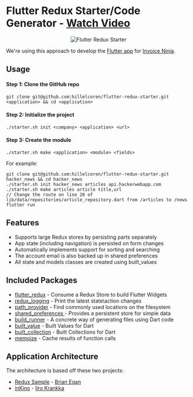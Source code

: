 # Flutter Redux Starter/Code Generator - [Watch Video](https://www.youtube.com/watch?v=pMSokKmwp1U)

<p align="center">
    <img src="https://hillelcoren.files.wordpress.com/2018/06/redux.png" alt="Flutter Redux Starter"/>
</p>


We're using this approach to develop the [Flutter app](https://github.com/invoiceninja/flutter-mobile/) for [Invoice Ninja](https://www.invoiceninja.com).

## Usage

#### Step 1: Clone the GitHub repo

`git clone git@github.com:hillelcoren/flutter-redux-starter.git <application> && cd <application>`

#### Step 2: Initialize the project

`./starter.sh init <company> <application> <url>`

#### Step 3: Create the module

`./starter.sh make <application> <module> <fields>`

For example:

```
git clone git@github.com:hillelcoren/flutter-redux-starter.git hacker_news && cd hacker_news
./starter.sh init hacker_news articles api.hackerwebapp.com
./starter.sh make articles article title,url
// Change the route on line 20 of lib/data/repositories/article_repository.dart from /articles to /news
flutter run
```

## Features

- Supports large Redux stores by persisting parts separately
- App state (including navigation) is persisted on form changes
- Automatically implements support for sorting and searching
- The account email is also backed up in shared preferences
- All state and models classes are created using built_values

## Included Packages

- [flutter_redux](https://pub.dartlang.org/packages/flutter_redux) - Consume a Redux Store to build Flutter Widgets
- [redux_logging](https://pub.dartlang.org/packages/redux_logging) - Print the latest state\action changes
- [path_provider](https://pub.dartlang.org/packages/path_provider) - Find commonly used locations on the filesystem
- [shared_preferences ](https://pub.dartlang.org/packages/shared_preferences) - Provides a persistent store for simple data
- [build_runner](https://pub.dartlang.org/packages/build_runner) - A concrete way of generating files using Dart code
- [built_value](https://pub.dartlang.org/packages/built_value) - Built Values for Dart
- [built_collection](https://pub.dartlang.org/packages/built_collection) - Built Collections for Dart
- [memoize](https://pub.dartlang.org/packages/memoize) - Cache results of function calls

## Application Architecture

The architecture is based off these two projects:

- [Redux Sample](https://github.com/brianegan/flutter_architecture_samples/tree/master/example/redux) - [Brian Egan](https://twitter.com/brianegan)
- [inKino](https://github.com/roughike/inKino) - [Iiro Krankka](https://twitter.com/koorankka)

